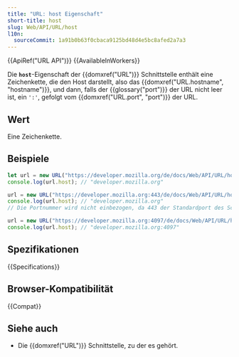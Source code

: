 ```yaml
---
title: "URL: host Eigenschaft"
short-title: host
slug: Web/API/URL/host
l10n:
  sourceCommit: 1a91b0b63f0cbaca9125bd48d4e5bc8afed2a7a3
---
```


{{ApiRef("URL API")}} {{AvailableInWorkers}}

Die **`host`**-Eigenschaft der {{domxref("URL")}} Schnittstelle enthält eine Zeichenkette, die den Host darstellt, also das {{domxref("URL.hostname", "hostname")}}, und dann, falls der {{glossary("port")}} der URL nicht leer ist, ein `':'`, gefolgt vom {{domxref("URL.port", "port")}} der URL.

## Wert

Eine Zeichenkette.

## Beispiele

```js
let url = new URL("https://developer.mozilla.org/de/docs/Web/API/URL/host");
console.log(url.host); // "developer.mozilla.org"

url = new URL("https://developer.mozilla.org:443/de/docs/Web/API/URL/host");
console.log(url.host); // "developer.mozilla.org"
// Die Portnummer wird nicht einbezogen, da 443 der Standardport des Schemas ist

url = new URL("https://developer.mozilla.org:4097/de/docs/Web/API/URL/host");
console.log(url.host); // "developer.mozilla.org:4097"
```

## Spezifikationen

{{Specifications}}

## Browser-Kompatibilität

{{Compat}}

## Siehe auch

- Die {{domxref("URL")}} Schnittstelle, zu der es gehört.
